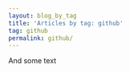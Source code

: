 ```yaml
---
layout: blog_by_tag
title: 'Articles by tag: github'
tag: github
permalink: github/
---
```

And some text
